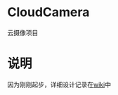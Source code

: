# CloudCamera
云摄像项目  

# 说明  
因为刚刚起步，详细设计记录在[wiki](https://github.com/SUTFutureCoder/CloudCamera/wiki)中 
